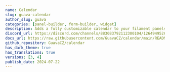 ```yaml
---
name: Calendar
slug: guava-calendar
author_slug: guava
categories: [panel-builder, form-builder, widget]
description: Adds a fully customizable calendar to your filament panels.
discord_url: https://discord.com/channels/883083792112300104/1264949526452506766
docs_url: https://raw.githubusercontent.com/GuavaCZ/calendar/main/README.md
github_repository: GuavaCZ/calendar
has_dark_theme: true
has_translations: true
versions: [3, 4]
publish_date: 2024-07-22
---
```

